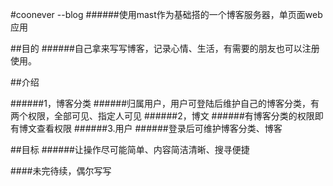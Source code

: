 #coonever --blog
######使用mast作为基础搭的一个博客服务器，单页面web应用

##目的
######自己拿来写写博客，记录心情、生活，有需要的朋友也可以注册使用。

##介绍

######1，博客分类
######归属用户，用户可登陆后维护自己的博客分类，有两个权限，全部可见、指定人可见
######2，博文
######有博客分类的权限即有博文查看权限
######3.用户
######登录后可维护博客分类、博客

##目标
######让操作尽可能简单、内容简洁清晰、搜寻便捷

####未完待续，偶尔写写

